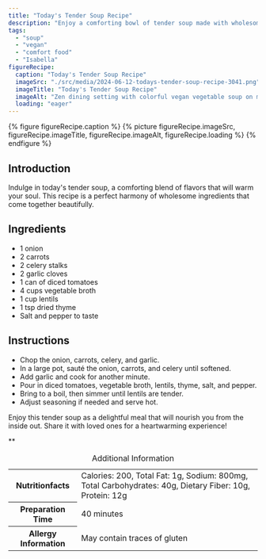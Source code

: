 ```yaml
---
title: "Today's Tender Soup Recipe"
description: "Enjoy a comforting bowl of tender soup made with wholesome ingredients. This vegan recipe is perfect for cozy family meals. Try it today!"
tags:
  - "soup"
  - "vegan"
  - "comfort food"
  - "Isabella"
figureRecipe: 
  caption: "Today's Tender Soup Recipe"
  imageSrc: "./src/media/2024-06-12-todays-tender-soup-recipe-3041.png"
  imageTitle: "Today's Tender Soup Recipe"
  imageAlt: "Zen dining setting with colorful vegan vegetable soup on minimalist wooden table, exuding warmth and tranquility"
  loading: "eager"
---
```


{% figure figureRecipe.caption %}
{% picture figureRecipe.imageSrc, figureRecipe.imageTitle, figureRecipe.imageAlt, figureRecipe.loading %}
{% endfigure %}

## Introduction

Indulge in today's tender soup, a comforting blend of flavors that will warm your soul. This recipe is a perfect harmony of wholesome ingredients that come together beautifully.

## Ingredients

- 1 onion
- 2 carrots
- 2 celery stalks
- 2 garlic cloves
- 1 can of diced tomatoes
- 4 cups vegetable broth
- 1 cup lentils
- 1 tsp dried thyme
- Salt and pepper to taste

## Instructions

- Chop the onion, carrots, celery, and garlic.
- In a large pot, sauté the onion, carrots, and celery until softened.
- Add garlic and cook for another minute.
- Pour in diced tomatoes, vegetable broth, lentils, thyme, salt, and pepper.
- Bring to a boil, then simmer until lentils are tender.
- Adjust seasoning if needed and serve hot.

Enjoy this tender soup as a delightful meal that will nourish you from the inside out. Share it with loved ones for a heartwarming experience!

**

<table><caption class='sr-only'>Additional Information</caption><tr><th>Nutritionfacts</th><td>Calories: 200, Total Fat: 1g, Sodium: 800mg, Total Carbohydrates: 40g, Dietary Fiber: 10g, Protein: 12g&nbsp;</td></tr><tr><th>Preparation Time</th><td>40 minutes&nbsp;</td></tr><tr><th>Allergy Information</th><td>May contain traces of gluten&nbsp;</td></tr></table>

